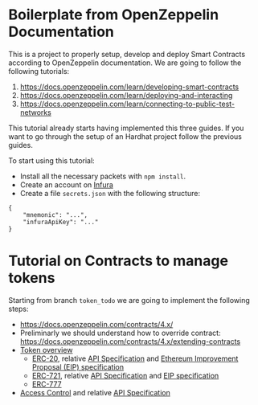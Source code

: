 # Boilerplate from OpenZeppelin Documentation

This is a project to properly setup, develop and deploy Smart Contracts according to OpenZeppelin documentation. We are going to follow the following tutorials:
1. https://docs.openzeppelin.com/learn/developing-smart-contracts
2. https://docs.openzeppelin.com/learn/deploying-and-interacting
3. https://docs.openzeppelin.com/learn/connecting-to-public-test-networks

This tutorial already starts having implemented this three guides. If you want to go through the setup of an Hardhat project follow the previous guides. 

To start using this tutorial:
* Install all the necessary packets with `npm install`.
* Create an account on [Infura](https://infura.io/)
* Create a file `secrets.json` with the following structure:
```
{
    "mnemonic": "...",
    "infuraApiKey": "..."
}
```
# Tutorial on Contracts to manage tokens
Starting from branch `token_todo` we are going to implement the following steps:

* https://docs.openzeppelin.com/contracts/4.x/
* Preliminarly we should understand how to override contract: https://docs.openzeppelin.com/contracts/4.x/extending-contracts
* [Token overview](https://docs.openzeppelin.com/contracts/4.x/tokens)
    * [ERC-20](https://docs.openzeppelin.com/contracts/4.x/erc20), relative [API Specification](https://docs.openzeppelin.com/contracts/4.x/api/token/erc20) and [Ethereum Improvement Proposal (EIP) specification](https://eips.ethereum.org/EIPS/eip-20)
    * [ERC-721](https://docs.openzeppelin.com/contracts/4.x/erc721), relative [API Specification](https://docs.openzeppelin.com/contracts/4.x/api/token/erc721) and [EIP specification](https://eips.ethereum.org/EIPS/eip-721)
    * [ERC-777](https://docs.openzeppelin.com/contracts/4.x/erc777)
* [Access Control](https://docs.openzeppelin.com/contracts/4.x/access-control) and relative [API Specification](https://docs.openzeppelin.com/contracts/4.x/api/token/erc721)

